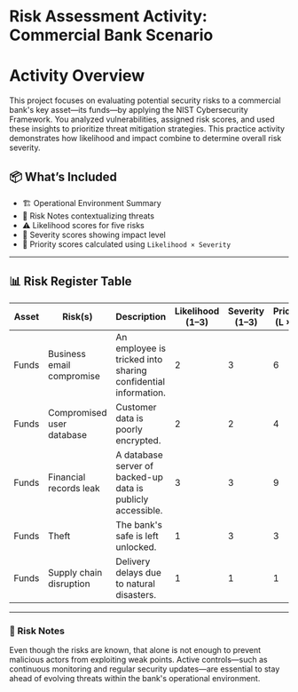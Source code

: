
#  Risk Assessment Activity: Commercial Bank Scenario

# Activity Overview

This project focuses on evaluating potential security risks to a commercial bank's key asset—its funds—by applying the NIST Cybersecurity Framework. You analyzed vulnerabilities, assigned risk scores, and used these insights to prioritize threat mitigation strategies. This practice activity demonstrates how likelihood and impact combine to determine overall risk severity.

## 📦 What’s Included

- 🏗️ Operational Environment Summary  
- 📌 Risk Notes contextualizing threats  
- ⚠️ Likelihood scores for five risks  
- 🚨 Severity scores showing impact level  
- 🔢 Priority scores calculated using `Likelihood × Severity`

---

## 📊 Risk Register Table

| **Asset** | **Risk(s)**                  | **Description**                                              | **Likelihood (1–3)** | **Severity (1–3)** | **Priority (L × S)** |
|----------|------------------------------|--------------------------------------------------------------|----------------------|--------------------|-----------------------|
| Funds    | Business email compromise     | An employee is tricked into sharing confidential information. | 2                    | 3                  | 6                     |
| Funds    | Compromised user database     | Customer data is poorly encrypted.                           | 2                    | 2                  | 4                     |
| Funds    | Financial records leak        | A database server of backed-up data is publicly accessible.  | 3                    | 3                  | 9                     |
| Funds    | Theft                         | The bank's safe is left unlocked.                            | 1                    | 3                  | 3                     |
| Funds    | Supply chain disruption       | Delivery delays due to natural disasters.                    | 1                    | 1                  | 1                     |

---

### 🧠 Risk Notes

Even though the risks are known, that alone is not enough to prevent malicious actors from exploiting weak points. Active controls—such as continuous monitoring and regular security updates—are essential to stay ahead of evolving threats within the bank's operational environment.

